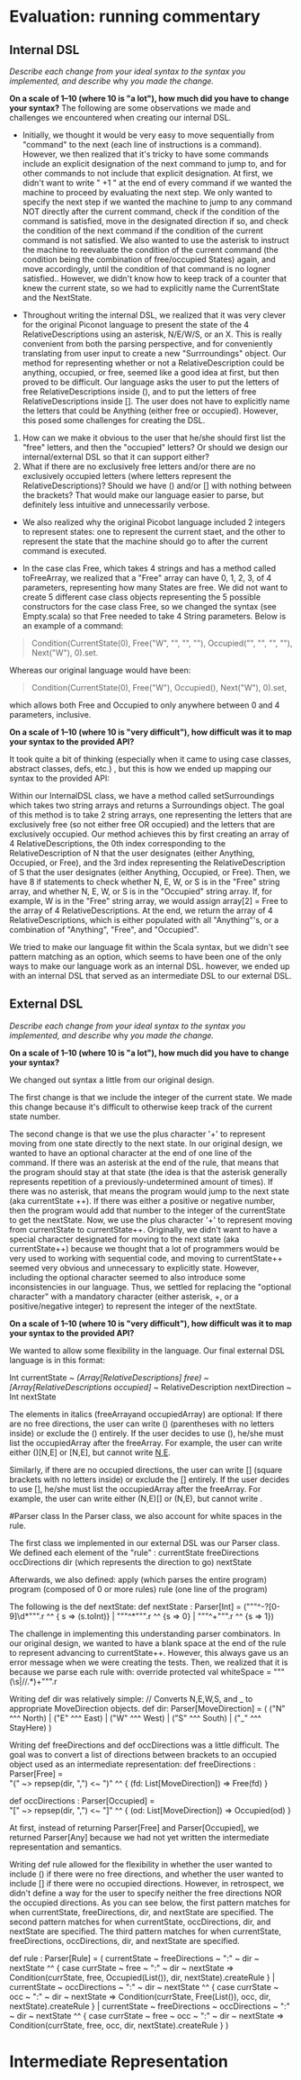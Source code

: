 # Evaluation: running commentary

## Internal DSL

_Describe each change from your ideal syntax to the syntax you implemented, and
describe_ why _you made the change._

**On a scale of 1–10 (where 10 is "a lot"), how much did you have to change your syntax?**
The following are some observations we made and challenges we encountered when creating our internal DSL.

* Initially, we thought it would be very easy to move sequentially from "command" to the next (each line of instructions is a command). However, we then realized that it's tricky to have some commands include an explicit designation of the next command to jump to, and for other commands to not include that explicit designation. At first, we didn't want to write " +1 " at the end of every command if we wanted the machine to proceed by evaluating the next step. We only wanted to specify the next step if we wanted the machine to jump to any command NOT directly after the current command, check if the condition of the command is satisfied, move in the designated direction if so, and check the condition of the next command if the condition of the current command is not satisfied. We also wanted to use the asterisk to instruct the machine to reevaluate the condition of the current command (the condition being the combination of free/occupied States) again, and move accordingly, until the condition of that command is no logner satisfied.. However, we didn't know how to keep track of a counter that knew the current state, so we had to explicitly name the CurrentState and the NextState.  

* Throughout writing the internal DSL, we realized that it was very clever for the original Piconot language to present the state of the 4 RelativeDescriptions using an asterisk, N/E/W/S, or an X. This is really convenient from both the parsing perspective, and for conveniently translating from user input to create a new "Surrroundings" object. Our method for representing whether or not a RelativeDescription could be anything, occupied, or free, seemed like a good idea at first, but then proved to be difficult. Our language asks the user to put the letters of free RelativeDescriptions inside (), and to put the letters of free RelativeDescriptions inside []. The user does not have to explicitly name the letters that could be Anything (either free or occupied). However, this posed some challenges for creating the DSL.
1) How can we make it obvious to the user that he/she should first list the "free" letters, and then the "occupied" letters? Or should we design our internal/external DSL so that it can support either? 
2) What if there are no exclusively free letters and/or there are no exclusively occupied letters (where letters represent the RelativeDescriptions)? Should we have () and/or [] with nothing between the brackets? That would make our language easier to parse, but definitely less intuitive and unnecessarily verbose.

* We also realized why the original Picobot language included 2 integers to represent states: one to represent the current staet, and the other to represent the state that the machine should go to after the current command is executed.

* In the case clas Free, which takes 4 strings and has a method called toFreeArray, we realized that a "Free" array can have 0, 1, 2, 3, of 4 parameters, representing how many States are free. We did not want to create 5 different case class objects representing the 5 possible constructors for the case class Free, so we changed the syntax (see Empty.scala) so that Free needed to take 4 String parameters. Below is an example of a command:

> Condition(CurrentState(0), Free("W", "", "", ""), Occupied("", "", "", ""), Next("W"), 0).set.

Whereas our original language would have been:
 > Condition(CurrentState(0), Free("W"), Occupied(), Next("W"), 0).set, 
 
 which allows both Free and Occupied to only anywhere between 0 and 4 parameters, inclusive. 


**On a scale of 1–10 (where 10 is "very difficult"), how difficult was it to map your syntax to the provided API?**

It took quite a bit of thinking (especially when it came to using case classes, abstract classes, defs, etc.) , but this is how we ended up mapping our syntax to the provided API:

Within our InternalDSL class, we have a method called setSurroundings which takes two string arrays and returns a Surroundings object. The goal of this method is to take 2 string arrays, one representing the letters that are exclusively free (so not either free OR occupied) and the letters that are exclusively occupied. Our method achieves this by first creating an array of 4 RelativeDescriptions, the 0th index corresponding to the RelativeDescription of N that the user designates (either Anything, Occupied, or Free), and the 3rd index representing the RelativeDescription of S that the user designates (either Anything, Occupied, or Free). Then, we have 8 if statements to check whether N, E, W, or S is in the "Free" string array, and whether N, E, W, or S is in the "Occupied" string array. If, for example, W is in the "Free" string array, we would assign array[2] = Free to the array of 4 RelativeDescriptions. At the end, we return the array of 4 RelativeDescriptions, which is either populated with all "Anything"'s, or a combination of "Anything", "Free", and "Occupied". 

We tried to make our language fit within the Scala syntax, but we didn't see pattern matching as an option, which seems to have been one of the only ways to make our language work as an internal DSL. however, we ended up with an internal DSL that served as an intermediate DSL to our external DSL.

## External DSL

_Describe each change from your ideal syntax to the syntax you implemented, and
describe_ why _you made the change._

**On a scale of 1–10 (where 10 is "a lot"), how much did you have to change your syntax?**

We changed out syntax a little from our original design. 

The first change is that we include the integer of the current state. We made this change because it's difficult to otherwise keep track of the current state number.

The second change is that we use the plus character '+' to represent moving from one state directly to the next state. In our original design, we wanted to have an optional character at the end of one line of the command. If there was an asterisk at the end of the rule, that means that the program should stay at that state (the idea is that the asterisk generally represents repetition of a previously-undetermined amount of times). If there was no asterisk, that means the program would jump to the next state (aka currentState ++). If there was either a positive or negative number, then the program would add that number to the integer of the currentState to get the nextState. Now, we use the plus character '+' to represent moving from currentState to currentState++. Originally, we didn't want to have a special character designated for moving to the next state (aka currentState++) because we thought that a lot of programmers would be very used to working with sequential code, and moving to currentState++ seemed very obvious and unnecessary to explicitly state. However, including the optional character seemed to also introduce some inconsistencies in our language. Thus, we settled for replacing the "optional character" with a mandatory character (either asterisk, +, or a positive/negative integer) to represent the integer of the nextState.

**On a scale of 1–10 (where 10 is "very difficult"), how difficult was it to map your syntax to the provided API?**

We wanted to allow some flexibility in the language. Our final external DSL language is in this format:

Int currentState ~ 
*(Array[RelativeDescriptions] free) ~ 
[Array[RelativeDescriptions occupied]* ~ 
RelativeDescription nextDirection ~
Int nextState

The elements in italics (freeArrayand occupiedArray) are optional:
If there are no free directions, the user can write () (parentheses with no letters inside) or exclude the () entirely. If the user decides to use (), he/she must list the occupiedArray after the freeArray. For example, the user can write either ()[N,E] or [N,E], but cannot write [N,E]().

Similarly, if there are no occupied directions, the user can write [] (square brackets with no letters inside) or exclude the [] entirely. If the user decides to use [], he/she must list the occupiedArray after the freeArray. For example, the user can write either (N,E)[] or (N,E), but cannot write [](N,E).

#Parser class 
In the Parser class, we also account for white spaces in the rule.

The first class we implemented in our external DSL was our Parser class. We defined each element of the "rule" :
currentState 
freeDirections
occDirections
dir (which represents the direction to go)
nextState

Afterwards, we also defined:
apply (which parses the entire program)
program (composed of 0 or more rules)
rule (one line of the program)

The following is the def nextState:
 def nextState : Parser[Int] = 
   ("""^-?[0-9]\d*""".r ^^ { s => (s.toInt)}
   | """^\*""".r ^^ {s => 0}
   | """^\+""".r ^^ {s => 1})

The challenge in implementing this understanding parser combinators. In our original design, we wanted to have a blank space at the end of the rule to represent advancing to currentState++. However, this always gave us an error message when we were creating the tests. Then, we realized that it is because we parse each rule with: override protected val whiteSpace = """(\s|//.*)+""".r 


Writing def dir was relatively simple:
// Converts N,E,W,S, and _ to appropriate MoveDirection objects.
  def dir: Parser[MoveDirection] =
       (   ("N" ^^^ North)
         | ("E" ^^^ East)
         | ("W" ^^^ West)
         | ("S" ^^^ South)
         | ("_" ^^^ StayHere) )
         
Writing def freeDirections and def occDirections was a little difficult. The goal was to convert a list of directions between brackets to an occupied object used as an intermediate representation:
def freeDirections : Parser[Free] =  
   "(" ~> repsep(dir, ",") <~ ")" ^^ { (fd: List[MoveDirection]) => Free(fd) }
   
def occDirections : Parser[Occupied] =  
   "[" ~> repsep(dir, ",") <~ "]" ^^ { (od: List[MoveDirection]) => Occupied(od) }
  
At first, instead of returning Parser[Free] and Parser[Occupied], we returned Parser[Any] because we had not yet written the intermediate representation and semantics. 

Writing def rule allowed for the flexibility in whether the user wanted to include () if there were no free directions, and whether the user wanted to include [] if there were no occupied directions. However, in retrospect, we didn't define a way for the user to specify neither the free directions NOR the occupied directions. 
As you can see below, the first pattern matches for when currentState, freeDirections, dir, and nextState are specified.
The second pattern matches for when currentState, occDirections, dir, and nextState are specified.
The third pattern matches for when currentState, freeDirections, occDirections, dir, and nextState are specified.

def rule : Parser[Rule] = (
    currentState ~ freeDirections ~ ":" ~ dir ~ nextState ^^
      { case currState ~ free ~ ":" ~ dir ~ nextState   ⇒
        Condition(currState, free, Occupied(List()), dir, nextState).createRule }
    | currentState ~ occDirections ~ ":" ~ dir ~ nextState ^^
      { case currState ~ occ ~ ":" ~ dir ~ nextState   ⇒
        Condition(currState, Free(List()), occ, dir, nextState).createRule }
    | currentState ~ freeDirections ~ occDirections ~ ":" ~ dir ~ nextState ^^
      { case currState ~ free ~ occ ~ ":" ~ dir ~ nextState   ⇒
        Condition(currState, free, occ, dir, nextState).createRule }
 )
 
 
 # Intermediate Representation 
  
